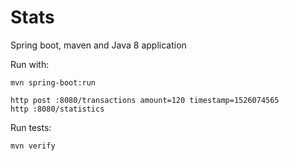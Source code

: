 # Stats

Spring boot, maven and Java 8 application

Run with:
    
    mvn spring-boot:run

    http post :8080/transactions amount=120 timestamp=1526074565
    http :8080/statistics

Run tests:
    
    mvn verify
